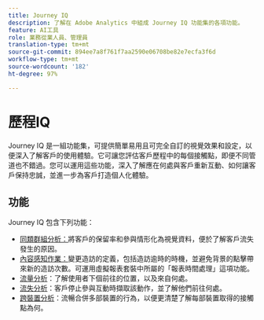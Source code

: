 ```yaml
---
title: Journey IQ
description: 了解在 Adobe Analytics 中組成 Journey IQ 功能集的各項功能。
feature: AI工具
role: 業務從業人員、管理員
translation-type: tm+mt
source-git-commit: 894ee7a8f761f7aa2590e06708be82e7ecfa3f6d
workflow-type: tm+mt
source-wordcount: '182'
ht-degree: 97%

---
```



# 歷程IQ

Journey IQ 是一組功能集，可提供簡單易用且可完全自訂的視覺效果和設定，以便深入了解客戶的使用體驗。它可讓您評估客戶歷程中的每個接觸點，即便不同管道也不錯過。您可以運用這些功能，深入了解應在何處與客戶重新互動、如何讓客戶保持忠誠，並進一步為客戶打造個人化體驗。

## 功能

Journey IQ 包含下列功能：

* [同類群組分析：](visualizations/cohort-table/cohort-analysis.md)將客戶的保留率和參與情形化為視覺資料，便於了解客戶流失發生的原因。
* [內容感知作業：](../../components/vrs/vrs-report-time-processing.md)變更造訪的定義，包括造訪逾時的時機，並避免背景的點擊帶來新的造訪次數。可運用虛擬報表套裝中所屬的「報表時間處理」這項功能。
* [流量分析](visualizations/c-flow/flow.md)：了解使用者下個前往的位置，以及來自何處。
* [流失分析](visualizations/fallout/fallout-flow.md)：客戶停止參與互動時擷取該動作，並了解他們前往何處。
* [跨裝置分析](../../components/cda/overview.md)：流暢合併多部裝置的行為，以便更清楚了解每部裝置取得的接觸點為何。

